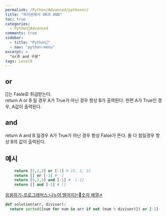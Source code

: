 ```yaml
---
permalink: /Python/Advanced/pythonor/
title: "파이썬에서 OR과 AND"
toc: true
categories:
  - Python🐸Advanced
comments: true
sidebar:
  - title: "Python🐸"
  - nav: "python-menu"
excerpt: >
  "or과 and 구문"
tags: Level0
---
```

## or
[]는 Fasle로 취급받는다.  
return A or B 일 경우 A가 True가 아닌 경우 항상 B가 출력된다. 한편 A가 True인 경우, A값이 출력된다.

## and
return A and B 일경우 A가 True가 아닌 경우 항상 False가 뜬다. 둘 다 참일경우 항상 B의 값이 출력된다.


## 예시

```python
    return [5,2,3] or [-1] # [5, 2, 3]
    return [] or [-1] # -1
    return [5,2,3] and [-1] #  [-1]
    return [] and [-1] # []
```


[응용하기-프로그래머스:나누어 떨어지는숫자 배열↗️](https://programmers.co.kr/learn/courses/30/lessons/12910)
```python
def solution(arr, divisor):
  return sorted([num for num in arr if not (num % divisor)]) or [-1]
```
